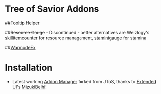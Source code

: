 # Tree of Savior Addons

##[Tooltip Helper](https://github.com/Xanaxiel/ToS-Addons/tree/master/addons/tooltiphelper)

##~~Resource Gauge~~ - Discontinued - better alternatives are Weizlogy's [skillitemcounter](http://www.weizlogy.gq/tos/addon/skillitemcounter/) for resource management, [staminigauge](http://www.weizlogy.gq/tos/addon/staminagauge/) for stamina

##[WarmodeEx](https://github.com/Xanaxiel/ToS-Addons/tree/master/addons/warmodeex)

# Installation
* Latest working [Addon Manager](https://github.com/MizukiBelhi/Tree-of-Savior-Addon-Manager/releases/latest) forked from JToS, thanks to [Extended UI's](https://github.com/MizukiBelhi/ExtendedUI) [MizukiBelhi](https://github.com/MizukiBelhi)!

